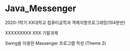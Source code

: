 # Java_Messenger
2020-1학기 XX대학교 컴퓨터공학과 객체지향프로그래밍(104분반)

XXXXXXXXX XXX 기말과제

Swing을 이용한 Massenger 프로그램 작성 (Theme 2)
